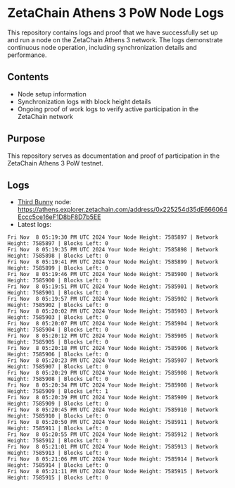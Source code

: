 # ZetaChain Athens 3 PoW Node Logs
This repository contains logs and proof that we have successfully set up and run a node on the ZetaChain Athens 3 network. The logs demonstrate continuous node operation, including synchronization details and performance.

## Contents
- Node setup information
- Synchronization logs with block height details
- Ongoing proof of work logs to verify active participation in the ZetaChain network

## Purpose
This repository serves as documentation and proof of participation in the ZetaChain Athens 3 PoW testnet.

## Logs

- [Third Bunny](https://thirdbunny.xyz/) node: https://athens.explorer.zetachain.com/address/0x225254d35dE666064Eccc5ce16eF1D8bF8D7b5EE
- Latest logs:
```
Fri Nov  8 05:19:30 PM UTC 2024 Your Node Height: 7585897 | Network Height: 7585897 | Blocks Left: 0
Fri Nov  8 05:19:35 PM UTC 2024 Your Node Height: 7585898 | Network Height: 7585898 | Blocks Left: 0
Fri Nov  8 05:19:41 PM UTC 2024 Your Node Height: 7585899 | Network Height: 7585899 | Blocks Left: 0
Fri Nov  8 05:19:46 PM UTC 2024 Your Node Height: 7585900 | Network Height: 7585900 | Blocks Left: 0
Fri Nov  8 05:19:51 PM UTC 2024 Your Node Height: 7585901 | Network Height: 7585901 | Blocks Left: 0
Fri Nov  8 05:19:57 PM UTC 2024 Your Node Height: 7585902 | Network Height: 7585902 | Blocks Left: 0
Fri Nov  8 05:20:02 PM UTC 2024 Your Node Height: 7585903 | Network Height: 7585903 | Blocks Left: 0
Fri Nov  8 05:20:07 PM UTC 2024 Your Node Height: 7585904 | Network Height: 7585904 | Blocks Left: 0
Fri Nov  8 05:20:12 PM UTC 2024 Your Node Height: 7585905 | Network Height: 7585905 | Blocks Left: 0
Fri Nov  8 05:20:18 PM UTC 2024 Your Node Height: 7585906 | Network Height: 7585906 | Blocks Left: 0
Fri Nov  8 05:20:23 PM UTC 2024 Your Node Height: 7585907 | Network Height: 7585907 | Blocks Left: 0
Fri Nov  8 05:20:29 PM UTC 2024 Your Node Height: 7585908 | Network Height: 7585908 | Blocks Left: 0
Fri Nov  8 05:20:34 PM UTC 2024 Your Node Height: 7585908 | Network Height: 7585909 | Blocks Left: 1
Fri Nov  8 05:20:39 PM UTC 2024 Your Node Height: 7585909 | Network Height: 7585909 | Blocks Left: 0
Fri Nov  8 05:20:45 PM UTC 2024 Your Node Height: 7585910 | Network Height: 7585910 | Blocks Left: 0
Fri Nov  8 05:20:50 PM UTC 2024 Your Node Height: 7585911 | Network Height: 7585911 | Blocks Left: 0
Fri Nov  8 05:20:55 PM UTC 2024 Your Node Height: 7585912 | Network Height: 7585912 | Blocks Left: 0
Fri Nov  8 05:21:01 PM UTC 2024 Your Node Height: 7585913 | Network Height: 7585913 | Blocks Left: 0
Fri Nov  8 05:21:06 PM UTC 2024 Your Node Height: 7585914 | Network Height: 7585914 | Blocks Left: 0
Fri Nov  8 05:21:11 PM UTC 2024 Your Node Height: 7585915 | Network Height: 7585915 | Blocks Left: 0
```
